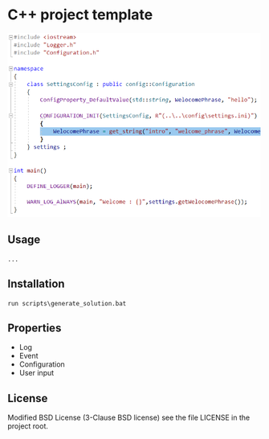 # C++ project template

<img src="modular_template_img.png">

## Usage

	...

## Installation

	run scripts\generate_solution.bat

## Properties

* Log
* Event
* Configuration
* User input

## License

Modified BSD License (3-Clause BSD license) see the file LICENSE in the project root.
